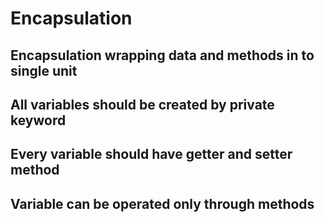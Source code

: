# Encapsulation

## Encapsulation wrapping data and methods in to single unit

## All variables should be created by private keyword

## Every variable should have getter and setter method

## Variable can be operated only through methods

```java





```



